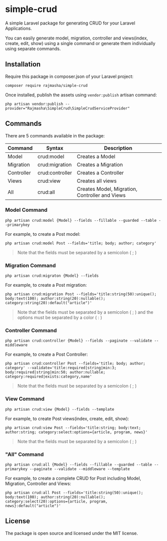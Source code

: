 # simple-crud
A simple Laravel package for generating CRUD for your Laravel Applications.

You can easily generate model, migration, controller and views(index, create, edit, show) using a single command or generate them individually using separate commands.


## Installation

Require this package in composer.json of your Laravel project:

```
composer require rajmasha/simple-crud
```

Once installed, publish the assets using `vendor:publish` artisan command:

```
php artisan vendor:publish --provider="Rajmasha\SimpleCrud\SimpleCrudServiceProvider"
```


## Commands

There are 5 commands available in the package:

|Command   |Syntax         |Description                                   |
|----------|---------------|----------------------------------------------|
|Model     |crud:model     |Creates a Model                               |
|Migration |crud:migration |Creates a Migration                           |
|Controller|crud:controller|Creates a Controller                          |
|Views     |crud:view      |Creates all views                             |
|All       |crud:all       |Creates Model, Migration, Controller and Views|


### Model Command

```
php artisan crud:model {Model} --fields --fillable --guarded --table --primarykey
```

For example, to create a Post model:

```
php artisan crud:model Post --fields='title; body; author; category'
```

> Note that the fields must be separated by a semicolon ( ; )


### Migration Command

```
php artisan crud:migraton {Model} --fields
```

For example, to create a Post migration:

```
php artisan crud:migration Post --fields='title:string(50):unique(); body:text(100); author:string(20):nullable(); category:string(20):default("article")'
```

> Note that the fields must be separated by a semicolon ( ; ) and the options must be separated by a color ( : )


### Controller Command

```
php artisan crud:controller {Model} --fields --paginate --validate --middleware
```

For example, to create a Post Controller:

```
php artisan crud:controller Post --fields='title; body; author; category' --validate='title:required|string|min:3; body:required|string|min:50; author:nullable; category:required|exists:category,name'
```

> Note that the fields must be separated by a semicolon ( ; )


### View Command

```
php artisan crud:view {Model} --fields --template
```

For example, to create Post views(index, create, edit, show):

```
php artisan crud:view Post --fields='title:string; body:text; author:string; category:select:options={article, program, news}'
```

> Note that the fields must be separated by a semicolon ( ; )


### "All" Command

```
php artisan crud:all {Model} --fields --fillable --guarded --table --primarykey --paginate --validate --middleware --template
```

For example, to create a complete CRUD for Post including Model, Migration, Controller and Views:

```
php artisan crud:all Post --fields='title:string(50):unique(); body:text(100); author:string(20):nullable(); category:select(20):options={article, program, news}:default("article")'
```

## License

The package is open source and licensed under the MIT license.
